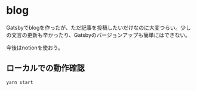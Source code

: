 # blog

Gatsbyでblogを作ったが、ただ記事を投稿したいだけなのに大変つらい。少しの文言の更新も辛かったり、Gatsbyのバージョンアップも簡単にはできない。

今後はnotionを使おう。

## ローカルでの動作確認

```sh
yarn start
```
